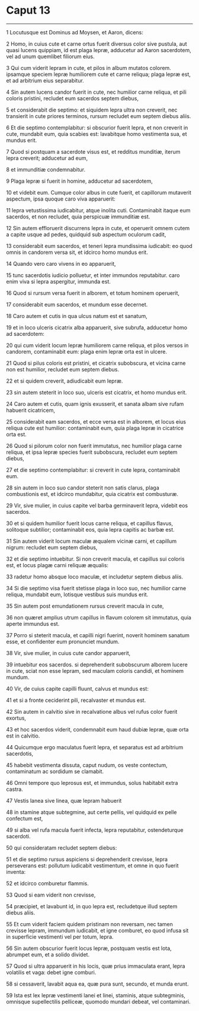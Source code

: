 # Caput 13

***

1 Locutusque est Dominus ad Moysen, et Aaron, dicens:

2 Homo, in cuius cute et carne ortus fuerit diversus color sive pustula, aut quasi lucens quippiam, id est plaga lepræ, adducetur ad Aaron sacerdotem, vel ad unum quemlibet filiorum eius.

3 Qui cum viderit lepram in cute, et pilos in album mutatos colorem. ipsamque speciem lepræ humiliorem cute et carne reliqua; plaga lepræ est, et ad arbitrium eius separabitur.

4 Sin autem lucens candor fuerit in cute, nec humilior carne reliqua, et pili coloris pristini, recludet eum sacerdos septem diebus,

5 et considerabit die septimo: et siquidem lepra ultra non creverit, nec transierit in cute priores terminos, rursum recludet eum septem diebus aliis.

6 Et die septimo contemplabitur: si obscurior fuerit lepra, et non creverit in cute, mundabit eum, quia scabies est: lavabitque homo vestimenta sua, et mundus erit.

7 Quod si postquam a sacerdote visus est, et redditus munditiæ, iterum lepra creverit; adducetur ad eum,

8 et immunditiæ condemnabitur.

9 Plaga lepræ si fuerit in homine, adducetur ad sacerdotem,

10 et videbit eum. Cumque color albus in cute fuerit, et capillorum mutaverit aspectum, ipsa quoque caro viva apparuerit:

11 lepra vetustissima iudicabitur, atque inolita cuti. Contaminabit itaque eum sacerdos, et non recludet, quia perspicuæ immunditiæ est.

12 Sin autem effloruerit discurrens lepra in cute, et operuerit omnem cutem a capite usque ad pedes, quidquid sub aspectum oculorum cadit,

13 considerabit eum sacerdos, et teneri lepra mundissima iudicabit: eo quod omnis in candorem versa sit, et idcirco homo mundus erit.

14 Quando vero caro vivens in eo apparuerit,

15 tunc sacerdotis iudicio polluetur, et inter immundos reputabitur. caro enim viva si lepra aspergitur, immunda est.

16 Quod si rursum versa fuerit in alborem, et totum hominem operuerit,

17 considerabit eum sacerdos, et mundum esse decernet.

18 Caro autem et cutis in qua ulcus natum est et sanatum,

19 et in loco ulceris cicatrix alba apparuerit, sive subrufa, adducetur homo ad sacerdotem:

20 qui cum viderit locum lepræ humiliorem carne reliqua, et pilos versos in candorem, contaminabit eum: plaga enim lepræ orta est in ulcere.

21 Quod si pilus coloris est pristini, et cicatrix subobscura, et vicina carne non est humilior, recludet eum septem diebus.

22 et si quidem creverit, adiudicabit eum lepræ.

23 sin autem steterit in loco suo, ulceris est cicatrix, et homo mundus erit.

24 Caro autem et cutis, quam ignis exusserit, et sanata albam sive rufam habuerit cicatricem,

25 considerabit eam sacerdos, et ecce versa est in alborem, et locus eius reliqua cute est humilior: contaminabit eum, quia plaga lepræ in cicatrice orta est.

26 Quod si pilorum color non fuerit immutatus, nec humilior plaga carne reliqua, et ipsa lepræ species fuerit subobscura, recludet eum septem diebus,

27 et die septimo contemplabitur: si creverit in cute lepra, contaminabit eum.

28 sin autem in loco suo candor steterit non satis clarus, plaga combustionis est, et idcirco mundabitur, quia cicatrix est combusturæ.

29 Vir, sive mulier, in cuius capite vel barba germinaverit lepra, videbit eos sacerdos.

30 et si quidem humilior fuerit locus carne reliqua, et capillus flavus, solitoque subtilior; contaminabit eos, quia lepra capitis ac barbæ est.

31 Sin autem viderit locum maculæ æqualem vicinæ carni, et capillum nigrum: recludet eum septem diebus,

32 et die septimo intuebitur. Si non creverit macula, et capillus sui coloris est, et locus plagæ carni reliquæ æqualis:

33 radetur homo absque loco maculæ, et includetur septem diebus aliis.

34 Si die septimo visa fuerit stetisse plaga in loco suo, nec humilior carne reliqua, mundabit eum, lotisque vestibus suis mundus erit.

35 Sin autem post emundationem rursus creverit macula in cute,

36 non quæret amplius utrum capillus in flavum colorem sit immutatus, quia aperte immundus est.

37 Porro si steterit macula, et capilli nigri fuerint, noverit hominem sanatum esse, et confidenter eum pronunciet mundum.

38 Vir, sive mulier, in cuius cute candor apparuerit,

39 intuebitur eos sacerdos. si deprehenderit subobscurum alborem lucere in cute, sciat non esse lepram, sed maculam coloris candidi, et hominem mundum.

40 Vir, de cuius capite capilli fluunt, calvus et mundus est:

41 et si a fronte ceciderint pili, recalvaster et mundus est.

42 Sin autem in calvitio sive in recalvatione albus vel rufus color fuerit exortus,

43 et hoc sacerdos viderit, condemnabit eum haud dubiæ lepræ, quæ orta est in calvitio.

44 Quicumque ergo maculatus fuerit lepra, et separatus est ad arbitrium sacerdotis,

45 habebit vestimenta dissuta, caput nudum, os veste contectum, contaminatum ac sordidum se clamabit.

46 Omni tempore quo leprosus est, et immundus, solus habitabit extra castra.

47 Vestis lanea sive linea, quæ lepram habuerit

48 in stamine atque subtegmine, aut certe pellis, vel quidquid ex pelle confectum est,

49 si alba vel rufa macula fuerit infecta, lepra reputabitur, ostendeturque sacerdoti.

50 qui consideratam recludet septem diebus:

51 et die septimo rursus aspiciens si deprehenderit crevisse, lepra perseverans est: pollutum iudicabit vestimentum, et omne in quo fuerit inventa:

52 et idcirco comburetur flammis.

53 Quod si eam viderit non crevisse,

54 præcipiet, et lavabunt id, in quo lepra est, recludetque illud septem diebus aliis.

55 Et cum viderit faciem quidem pristinam non reversam, nec tamen crevisse lepram, immundum iudicabit, et igne comburet, eo quod infusa sit in superficie vestimenti vel per totum, lepra.

56 Sin autem obscurior fuerit locus lepræ, postquam vestis est lota, abrumpet eum, et a solido dividet.

57 Quod si ultra apparuerit in his locis, quæ prius immaculata erant, lepra volatilis et vaga: debet igne comburi.

58 si cessaverit, lavabit aqua ea, quæ pura sunt, secundo, et munda erunt.

59 Ista est lex lepræ vestimenti lanei et linei, staminis, atque subtegminis, omnisque supellectilis pelliceæ, quomodo mundari debeat, vel contaminari.

